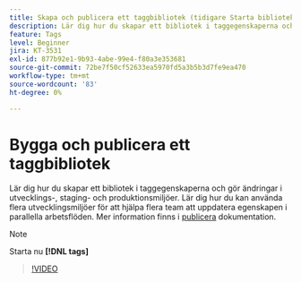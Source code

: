 ```yaml
---
title: Skapa och publicera ett taggbibliotek (tidigare Starta bibliotek)
description: Lär dig hur du skapar ett bibliotek i taggegenskaperna och gör ändringar i utvecklings-, staging- och produktionsmiljöer.
feature: Tags
level: Beginner
jira: KT-3531
exl-id: 877b92e1-9b93-4abe-99e4-f80a3e353681
source-git-commit: 72be7f50cf52633ea5970fd5a3b5b3d7fe9ea470
workflow-type: tm+mt
source-wordcount: '83'
ht-degree: 0%

---
```


# Bygga och publicera ett taggbibliotek

Lär dig hur du skapar ett bibliotek i taggegenskaperna och gör ändringar i utvecklings-, staging- och produktionsmiljöer. Lär dig hur du kan använda flera utvecklingsmiljöer för att hjälpa flera team att uppdatera egenskapen i parallella arbetsflöden. Mer information finns i [publicera](https://experienceleague.adobe.com/docs/experience-platform/tags/publish/overview.html) dokumentation.

>[!NOTE]
>
> Starta nu **[!DNL tags]**

>[!VIDEO](https://video.tv.adobe.com/v/28731/?learn=on)
